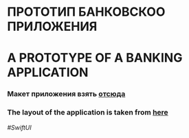 # ПРОТОТИП БАНКОВСКОО ПРИЛОЖЕНИЯ ###
# A PROTOTYPE OF A BANKING APPLICATION ###

### Макет приложения взять [отсюда](https://www.figma.com/community/file/974284148399607335/bank-app-ios-ui-kit)
### The layout of the application is taken from [here](https://www.figma.com/community/file/974284148399607335/bank-app-ios-ui-kit)

_#SwiftUI_
